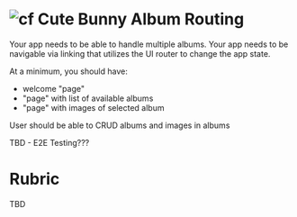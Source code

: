 ![cf](http://i.imgur.com/7v5ASc8.png) Cute Bunny Album Routing
===

Your app needs to be able to handle multiple albums. Your app needs to
be navigable via linking that utilizes the UI router to change the app state.

At a minimum, you should have:

* welcome "page"
* "page" with list of available albums
* "page" with images of selected album

User should be able to CRUD albums and images in albums

TBD - E2E Testing???

# Rubric
TBD
  
